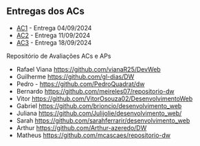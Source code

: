 ## Entregas dos ACs

* [AC1](/ac1/index.html) - Entrega 04/09/2024
* [AC2](/ac2/index.html) - Entrega 11/09/2024
* [AC3](/ac3/index.html) - Entrega 18/09/2024

Repositório de Avaliações ACs e APs

- Rafael Viana https://github.com/vianaR25/DevWeb
- Guilherme https://github.com/gl-dias/DW
- Pedro - https://github.com/PedroQuadrat/dw
- Bernardo https://github.com/meireles07/repositorio-dw
- Vitor https://github.com/VitorOsouza02/DesenvolvimentoWeb
- Gabriel https://github.com/brioncio/desenvolvimento_web
- Juliana https://github.com/Julijolie/desenvolvimento_web/
- Sarah https://github.com/sarahferrarir/desenvolvimento_web
- Arthur https://github.com/Arthur-azeredo/DW
- Matheus https://github.com/mcascaes/repositorio-dw
